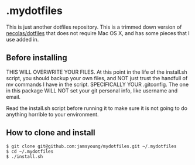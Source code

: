 # .mydotfiles
This is just another dotfiles repository.  This is a trimmed down version of
[necolas/dotfiles][1] that does not require Mac OS X, and has some pieces that
I use added in.

## Before installing
THIS WILL OVERWRITE YOUR FILES.  At this point in the life of the install.sh
script, you should backup your own files, and NOT just trust the handfull of
mv commands I have in the script.  SPECIFICALLY YOUR .gitconfig.  The one in
this package WILL NOT set your git personal info, like username and email.

Read the install.sh script before running it to make sure it is not going to
do anything horrible to your environment.


## How to clone and install

    $ git clone git@github.com:jamsyoung/mydotfiles.git ~/.mydotfiles
    $ cd ~/.mydotfiles
    $ ./install.sh


[1]: https://github.com/necolas/dotfiles
